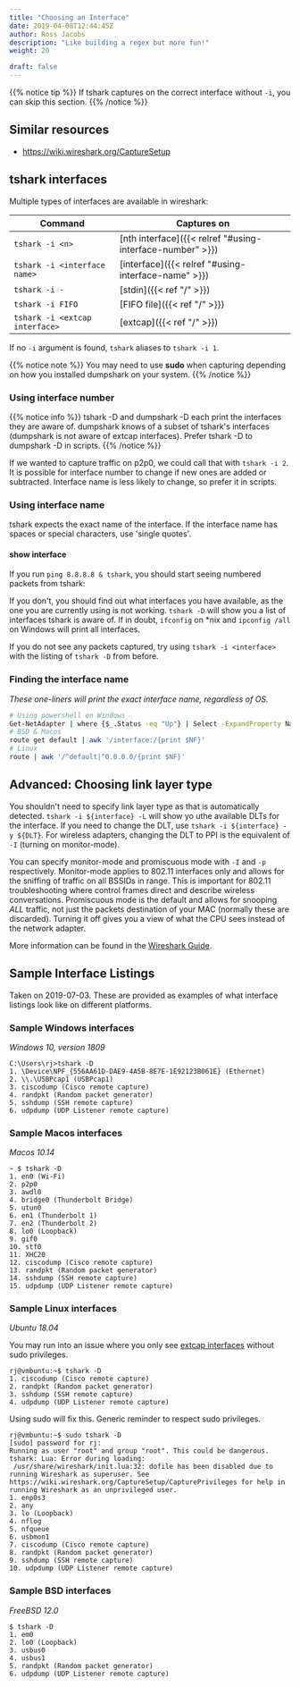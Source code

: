 ```yaml
---
title: "Choosing an Interface"
date: 2019-04-08T12:44:45Z
author: Ross Jacobs
description: "Like building a regex but more fun!"
weight: 20

draft: false
---
```


{{% notice tip %}}
If tshark captures on the correct interface without `-i`, you can skip this section.
{{% /notice %}}

## Similar resources

* https://wiki.wireshark.org/CaptureSetup 

## tshark interfaces

Multiple types of interfaces are available in wireshark:

| Command                        | Captures on                                               |
| ------------------------------ | --------------------------------                          |
| `tshark -i <n>`                | [nth interface]({{< relref "#using-interface-number" >}}) |
| `tshark -i <interface name>`   | [interface]({{< relref "#using-interface-name" >}})       |
| `tshark -i -`                  | [stdin]({{< ref "/" >}})                                  |
| `tshark -i FIFO`               | [FIFO file]({{< ref "/" >}})                              |
| `tshark -i <extcap interface>` | [extcap]({{< ref "/" >}})                                 |

If no `-i` argument is found, `tshark` aliases to `tshark -i 1`.

{{% notice note %}}
<b><i class="fab fa-linux fa-lg"></i></b> <i class="fab fa-freebsd fa-lg"></i> <i class="fab fa-apple fa-lg"></i>
You may need to use **sudo** when capturing depending on how you installed
dumpshark on your system.
{{% /notice %}}

### Using interface number

{{% notice info %}}
tshark -D and dumpshark -D each print the interfaces they are aware of.
dumpshark knows of a subset of tshark's interfaces (dumpshark is not aware 
of extcap interfaces). Prefer tshark -D to dumpshark -D in scripts.
{{% /notice %}}

If we wanted to capture traffic on p2p0, we could call that with `tshark -i 2`.
It is possible for interface number to change if new ones are added or
subtracted. Interface name is less likely to change, so prefer it in scripts.

### Using interface name

tshark expects the exact name of the interface. If the interface name
has spaces or special characters, use 'single quotes'.

#### show interface

If you run `ping 8.8.8.8 & tshark`, you should start seeing numbered packets from tshark:

<script id="asciicast-244206" src="https://asciinema.org/a/244206.js" async></script>

If you don't, you should find out what interfaces you have
available, as the one you are currently using is not working. `tshark -D`
will show you a list of interfaces tshark is aware of. If in doubt, `ifconfig` on
\*nix and `ipconfig /all` on Windows will print all interfaces.

If you do not see any packets captured, try using `tshark -i <interface>` with the listing of `tshark -D` from before.

### Finding the interface name

_These one-liners will print the exact interface name, regardless of OS._

```sh
# Using powershell on Windows
Get-NetAdapter | where {$_.Status -eq "Up"} | Select -ExpandProperty Name
# BSD & Macos
route get default | awk '/interface:/{print $NF}'
# Linux
route | awk '/^default|^0.0.0.0/{print $NF}'
```

## Advanced: Choosing link layer type

You shouldn't need to specify link layer type as that is automatically
detected. `tshark -i ${interface} -L` will show yo uthe available DLTs for
the interface. If you need to change the DLT, use
`tshark -i ${interface} -y ${DLT}`. For wireless adapters, changing the DLT
to PPI is the equivalent of `-I` (turning on monitor-mode).

You can specify monitor-mode and promiscuous mode with `-I` and `-p`
respectively. Monitor-mode applies to 802.11 interfaces only and allows for
the sniffing of traffic on all BSSIDs in range. This is important for 802.11
troubleshooting where control frames direct and describe wireless
conversations. Promiscuous mode is the default and allows for snooping _ALL_
traffic, not just the packets destination of your MAC (normally these are
discarded). Turning it off gives you a view of what the CPU sees instead of
the network adapter.

More information can be found in the [Wireshark
Guide](https://www.wireshark.org/docs/wsug_html_chunked/ChCapLinkLayerHeader.html).

## Sample Interface Listings

Taken on 2019-07-03. These are provided as examples of what interface listings look like on different platforms.

### Sample Windows interfaces

_Windows 10, version 1809_

```
C:\Users\rj>tshark -D
1. \Device\NPF_{556AA61D-DAE9-4A5B-8E7E-1E92123B061E} (Ethernet)
2. \\.\USBPcap1 (USBPcap1)
3. ciscodump (Cisco remote capture)
4. randpkt (Random packet generator)
5. sshdump (SSH remote capture)
6. udpdump (UDP Listener remote capture)
```

### Sample Macos interfaces

_Macos 10.14_

```
~ $ tshark -D
1. en0 (Wi-Fi)
2. p2p0
3. awdl0
4. bridge0 (Thunderbolt Bridge)
5. utun0
6. en1 (Thunderbolt 1)
7. en2 (Thunderbolt 2)
8. lo0 (Loopback)
9. gif0
10. stf0
11. XHC20
12. ciscodump (Cisco remote capture)
13. randpkt (Random packet generator)
14. sshdump (SSH remote capture)
15. udpdump (UDP Listener remote capture)
```

### Sample Linux interfaces 

_Ubuntu 18.04_

You may run into an issue where you only see [extcap interfaces](/capture/extcap_interfaces) without
sudo privileges.

```
rj@vmbuntu:~$ tshark -D
1. ciscodump (Cisco remote capture)
2. randpkt (Random packet generator)
3. sshdump (SSH remote capture)
4. udpdump (UDP Listener remote capture)
```

Using sudo will fix this. Generic reminder to respect sudo privileges.

```
rj@vmbuntu:~$ sudo tshark -D
[sudo] password for rj: 
Running as user "root" and group "root". This could be dangerous.
tshark: Lua: Error during loading:
 /usr/share/wireshark/init.lua:32: dofile has been disabled due to running Wireshark as superuser. See https://wiki.wireshark.org/CaptureSetup/CapturePrivileges for help in running Wireshark as an unprivileged user.
1. enp0s3
2. any
3. lo (Loopback)
4. nflog
5. nfqueue
6. usbmon1
7. ciscodump (Cisco remote capture)
8. randpkt (Random packet generator)
9. sshdump (SSH remote capture)
10. udpdump (UDP Listener remote capture)
```

### Sample BSD interfaces

_FreeBSD 12.0_

```
$ tshark -D
1. em0
2. lo0 (Loopback)
3. usbus0
4. usbus1
5. randpkt (Random packet generator)
6. udpdump (UDP Listener remote capture)
```
